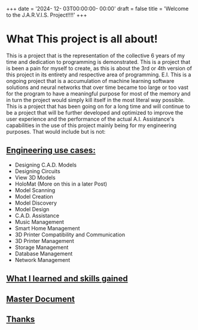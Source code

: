 +++
date = '2024- 12- 03T00:00:00- 00:00'
draft = false
title = 'Welcome to the J.A.R.V.I.S. Project!!!!'
+++ 


# What This project is all about!

This is a project that is the representation of the collective 6 years of my time and dedication to programming is demonstrated. This is a project that is been a pain for myself to create, as this is about the 3rd or 4th version of this project in its entirety and respective area of programming. E.I. This is a ongoing project that is a accumulation of machine learning software solutions and neural networks that over time became too large or too vast for the program to have a meaningful purpose for most of the memory and in turn the project would simply kill itself in the most literal way possible. This is a project that has been going on for a long time and will continue to be a project that will be further developed and optimized to improve the user experience and the performance of the actual A.I. Assistance's capabilities in the use of this project mainly being for my engineering purposes. That would include but is not: 

## <ins>Engineering use cases:</ins>

- Designing C.A.D. Models
- Designing Circuits
- View 3D Models
- HoloMat (More on this in a later Post)
- Model Scanning
- Model Creation
- Model Discovery
- Model Design
- C.A.D. Assistance
- Music Management
- Smart Home Management
- 3D Printer Compatibility and Communication
- 3D Printer Management
- Storage Management
- Database Management
- Network Management




## <ins>What I learned and skills gained</ins>


## <ins>Master Document</ins>


## <ins>Thanks</ins>
